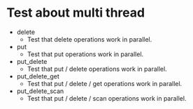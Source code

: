 # Test about multi thread
- delete
  - Test that delete operations work in parallel.
- put
  - Test that put operations work in parallel.
- put_delete
  - Test that put / delete operations work in parallel.
- put_delete_get
  - Test that put / delete / get operations work in parallel.
- put_delete_scan
  - Test that put / delete / scan operations work in parallel.
